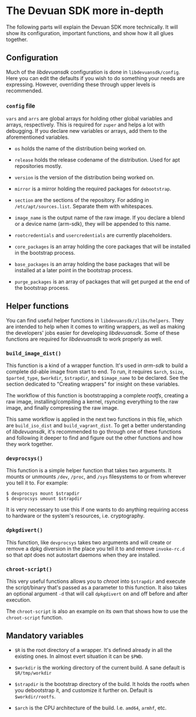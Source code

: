 The Devuan SDK more in-depth
============================

The following parts will explain the Devuan SDK more technically. It
will show its configuration, important functions, and show how it all
glues together.


Configuration
-------------

Much of the _libdevuansdk_ configuration is done in
`libdevuansdk/config`.  Here you can edit the defaults if you wish to
do something your needs are expressing. However, overriding these
through upper levels is recommended.


### `config` file

`vars` and `arrs` are global arrays for holding other global variables
and arrays, respectively. This is required for `zuper` and helps a lot
with debugging. If you declare new variables or arrays, add them to the
aforementioned variables.


* `os` holds the name of the distribution being worked on.

* `release` holds the release codename of the distribution. Used for apt
  repositories mostly.

* `version` is the version of the distribution being worked on.

* `mirror` is a mirror holding the required packages for `debootstrap`.

* `section` are the sections of the repository. For adding in
  `/etc/apt/sources.list`. Separate them with whitespaces.

* `image_name` is the output name of the raw image. If you declare a
  blend or a device name (arm-sdk), they will be appended to this name.

* `rootcredentials` and `usercredentials` are currently placeholders.

* `core_packages` is an array holding the core packages that will be
  installed in the bootstrap process.

* `base_packages` is an array holding the base packages that will be
  installed at a later point in the bootstrap process.

* `purge_packages` is an array of packages that will get purged at the
  end of the bootstrap process.


Helper functions
----------------

You can find useful helper functions in `libdevuansdk/zlibs/helpers`.
They are intended to help when it comes to writing wrappers, as well
as making the developers' jobs easier for developing
_libdevuansdk_. Some of these functions are required for
_libdevuansdk_ to work properly as well.


### `build_image_dist()`

This function is a kind of a wrapper function. It's used in _arm-sdk_
to build a complete dd-able image from start to end. To run, it
requires `$arch`, `$size`, `$parted_type`, `$workdir`, `$strapdir`,
and `$image_name` to be declared. See the section dedicated to
"Creating wrappers" for insight on these variables.

The workflow of this function is bootstrapping a complete _rootfs_,
creating a raw image, installing/compiling a kernel, rsyncing
everything to the raw image, and finally compressing the raw image.

This same workflow is applied in the next two functions in this file,
which are `build_iso_dist` and `build_vagrant_dist`. To get a better
understanding of _libdevuansdk_, it's recommended to go through one of
these functions and following it deeper to find and figure out the
other functions and how they work together.


### `devprocsys()`

This function is a simple helper function that takes two arguments. It
mounts or unmounts `/dev`, `/proc`, and `/sys` filesystems to or from
wherever you tell it to. For example:

```
$ devprocsys mount $strapdir
$ devprocsys umount $strapdir

```

It is very necessary to use this if one wants to do anything requiring
access to hardware or the system's resources, i.e. cryptography.


### `dpkgdivert()`

This function, like `devprocsys` takes two arguments and will create
or remove a dpkg diversion in the place you tell it to and remove
`invoke-rc.d` so that _apt_ does not autostart daemons when they are
installed.


### `chroot-script()`

This very useful functions allows you to _chroot_ into `$strapdir` and
execute the script/binary that's passed as a parameter to this
function.  It also takes an optional argument `-d` that will call
`dpkgdivert` on and off before and after execution.

The `chroot-script` is also an example on its own that shows how to use
the `chroot-script` function.


Mandatory variables
-------------------

* `$R` is the root directory of a wrapper. It's defined already in all
  the existing ones. In almost evert situation it can be `$PWD`.

* `$workdir` is the working directory of the current build. A sane
  default is `$R/tmp/workdir`

* `$strapdir` is the bootstrap directory of the build. It holds the
  rootfs when you debootstrap it, and customize it further on. Default
  is `$workdir/rootfs`.

* `$arch` is the CPU architecture of the build. I.e. `amd64`, `armhf`,
  etc.
